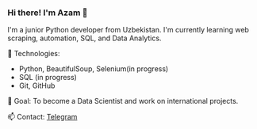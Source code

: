 ### Hi there! I'm Azam 👋  
I'm a junior Python developer from Uzbekistan. I'm currently learning web scraping, automation, SQL, and Data Analytics.

🔧 Technologies:
- Python, BeautifulSoup, Selenium(in progress)  
- SQL (in progress)  
- Git, GitHub

🎯 Goal: To become a Data Scientist and work on international projects.

📫 Contact: [Telegram](https://t.me/@SAO_369)


<!---
MEGABIVER/MEGABIVER is a ✨ special ✨ repository because its `README.md` (this file) appears on your GitHub profile.
You can click the Preview link to take a look at your changes.
--->
